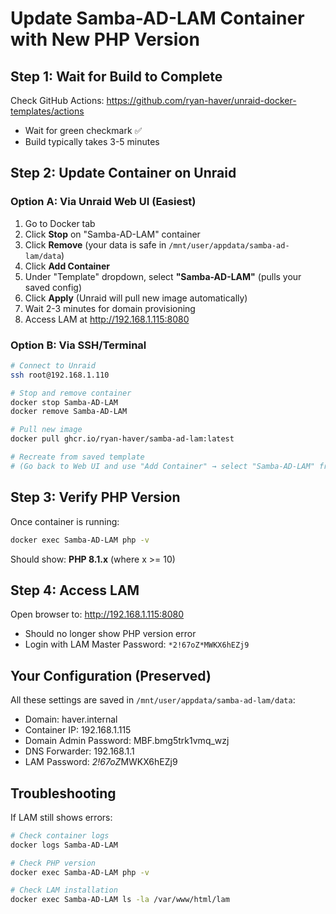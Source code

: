 # Update Samba-AD-LAM Container with New PHP Version

## Step 1: Wait for Build to Complete
Check GitHub Actions: https://github.com/ryan-haver/unraid-docker-templates/actions
- Wait for green checkmark ✅
- Build typically takes 3-5 minutes

## Step 2: Update Container on Unraid

### Option A: Via Unraid Web UI (Easiest)
1. Go to Docker tab
2. Click **Stop** on "Samba-AD-LAM" container
3. Click **Remove** (your data is safe in `/mnt/user/appdata/samba-ad-lam/data`)
4. Click **Add Container**
5. Under "Template" dropdown, select **"Samba-AD-LAM"** (pulls your saved config)
6. Click **Apply** (Unraid will pull new image automatically)
7. Wait 2-3 minutes for domain provisioning
8. Access LAM at http://192.168.1.115:8080

### Option B: Via SSH/Terminal
```bash
# Connect to Unraid
ssh root@192.168.1.110

# Stop and remove container
docker stop Samba-AD-LAM
docker remove Samba-AD-LAM

# Pull new image
docker pull ghcr.io/ryan-haver/samba-ad-lam:latest

# Recreate from saved template
# (Go back to Web UI and use "Add Container" → select "Samba-AD-LAM" from dropdown)
```

## Step 3: Verify PHP Version
Once container is running:
```bash
docker exec Samba-AD-LAM php -v
```
Should show: **PHP 8.1.x** (where x >= 10)

## Step 4: Access LAM
Open browser to: http://192.168.1.115:8080
- Should no longer show PHP version error
- Login with LAM Master Password: `*2!67oZ*MWKX6hEZj9`

## Your Configuration (Preserved)
All these settings are saved in `/mnt/user/appdata/samba-ad-lam/data`:
- Domain: haver.internal
- Container IP: 192.168.1.115
- Domain Admin Password: MBF.bmg5trk1vmq_wzj
- DNS Forwarder: 192.168.1.1
- LAM Password: *2!67oZ*MWKX6hEZj9

## Troubleshooting
If LAM still shows errors:
```bash
# Check container logs
docker logs Samba-AD-LAM

# Check PHP version
docker exec Samba-AD-LAM php -v

# Check LAM installation
docker exec Samba-AD-LAM ls -la /var/www/html/lam
```

